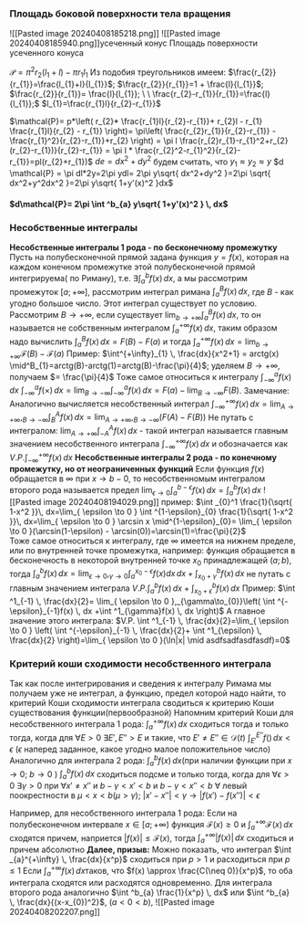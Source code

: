 ### Площадь боковой поверхности тела вращения
![[Pasted image 20240408185218.png]]
![[Pasted image 20240408185940.png]]усеченный конус
Площадь поверхности усеченного конуса

$\mathcal{P}=\pi^2r_{2}(l_{1}+l)-\pi r_{1}l_{1}$
Из подобия треугольников имеем:
$\frac{r_{2}}{r_{1}}=\frac{l_{1}+l}{l_{1}}$;   $\frac{r_{2}}{r_{1}}=1 + \frac{l}{l_{1}}$;
$\frac{r_{2}}{r_{1}}= \frac{l}{l_{1}}; \ \  \frac{r_{2}-r_{1}}{r_{1}}=\frac{l}{l_{1}};$   $l_{1}=\frac{r_{1}l}{r_{2}-r_{1}}$

$\mathcal{P}= p*\left( r_{2}*  \frac{r_{1}l}{r_{2}-r_{1}}+ r_{2}l - r_{1} \frac{r_{1}l}{r_{2} - r_{1}} \right)= \pi\left(  \frac{r_{2}r_{1}}{r_{2}-r_{1}} - \frac{r_{1}^2}{r_{2}-r_{1}}+r_{2} \right) = \pi l  \frac{r_{2}r_{1}-r_{1}^2+r_{2}(r_{2}-r_{1})}{r_{2}-r_{1}} = \pi l * \frac{r_{2}^2-r_{1}^2}{r_{2}-r_{1}}=pl(r_{2}+r_{1})$
$de=dx^2+dy^2$
будем считать, что $y_{1} \approx y_{2} \approx y$
$d \mathcal{P} = \pi dl*2y=2\pi ydl= 2\pi y\sqrt{ dx^2+dy^2 }=2\pi \sqrt{ dx^2+y^2dx^2 }=2\pi y\sqrt{ 1+y'(x)^2 }dx$

#### $d\mathcal{P}= 2\pi \int ^b_{a} y\sqrt{ 1+y'(x)^2 } \, dx$


### Несобственные интегралы
**Несобственные интегралы 1 рода - по бесконечному промежутку**
	Пусть на полубесконечной прямой задана функция $y=f(x)$, которая на каждом конечном промежутке этой полубесконечной прямой интегрируема( по Риману), т.е. $\exists \int ^b_{a}f(x) \, dx$, а мы рассмотрим промежуток $[a;+\infty]$, рассмотрим интеграл римана $\int _{a}^B f(x) \, dx$, где $B$ - как угодно большое число. Этот интеграл существует по условию.
	Рассмотрим $B \to +\infty$, если существует $\lim_{ b \to +\infty }\int ^B_{a} f(x)\, dx$, то он называется не собственным интегралом $\int _{a}^{+\infty}f(x) \, dx$, таким образом надо вычислить $\int _{a}^{B}f(x) \, dx = F(B)-F(a)$ и тогда $\int _{a}^{+\infty} f(x) \, dx = \lim_{ b \to +\infty } \mathcal{F}(B)-\mathcal{F}(a)$
	Пример: $\int^{+\infty}_{1} \, \frac{dx}{x^2+1} = arctg(x) \mid^B_{1}=arctg(B)-arctg(1)=arctg(B)-\frac{\pi}{4}$; уделяем $B \to + \infty$, получаем $= \frac{\pi}{4}$
	Тоже самое относиться к интегралу $\int ^a_{-\infty}f(x) \, dx$
	$\int _{-\infty}^a f(\times) \, dx= \lim_{ B \to -\infty }\int ^a_{-\infty}f(x) \, dx = F(a)- \lim_{ B \to -\infty }F(B)$. Замечание: Аналогично вычисляется несобственный интеграл $\int _{-\infty}^{+\infty}f(x) \, dx= \lim_{ A \to +\infty },_{B\to-\infty} \int ^A_{B}f(x) \, dx=\lim_{ A \to +\infty },_{B\to-\infty}(F(A)-F(B))$
	Не путать с интегралом: $\lim_{ A \to +\infty }\int ^A_{-A}f(x) \, dx$ - такой интеграл называется главным значением несобственного интеграла $\int _{-\infty}^{+\infty}f(x) \, dx$ и обозначается как $V.P. \int _{-\infty}^{+\infty}f(x) \, dx$
**Несобственные интегралы 2 рода - по конечному промежутку, но от неограниченных функций**
	Если функция $f(x)$ обращается в $\infty$ при $x\to b-0$, то несобственномым интегралом второго рода называется предел $\lim_{ \epsilon \to 0 }\int _{a}^{b-\epsilon}f(x) \, dx = \int ^b_{a}f(x) \, dx$
	![[Pasted image 20240408194029.png]]
	пример: $\int _{0}^1 \frac{1}{\sqrt{ 1-x^2 }}\, dx=\lim_{ \epsilon \to 0 } \int ^{1-\epsilon}_{0} \frac{1}{\sqrt{ 1-x^2 }}\, dx=\lim_{ \epsilon \to 0 } \arcsin x \mid^{1-\epsilon}_{0}= \lim_{ \epsilon \to 0 }(\arcsin(1-\epsilon) - \arcsin(0))=\arcsin(1)=\frac{\pi}{2}$	
	Тоже самое относиться к интегралу, где $\infty$ имеется на нижнем пределе, или по внутренней точке промежутка, например: 
	функция обращается в бесконечность в некоторой внутренней точке $x_{0}$ принадлежащей $(a;b)$, тогда $\int _{a}^b f(x)\, dx= \lim_{ \epsilon \to 0 },_{\gamma \to 0} \int ^{x_{0}-\epsilon}_{a} f(x)dx \, dx+ \int _{x_{0}+\gamma}^b f(x)\, dx$
	не путать с главным значением интеграла $V.P. \int _{a}^b f(x) \, dx + \int _{x_{0}+\epsilon}^b f(x) \, dx$
	Пример: $\int ^1_{-1} \, \frac{dx}{2}= \lim_{ \epsilon \to 0 },_{\gamma\to_{0}}\left( \int ^{-\epsilon}_{-1}f(x) \, dx +\int ^1_{\gamma}f(x) \, dx \right)$
	А главное значение этого интеграла: $V.P. \int ^1_{-1} \, \frac{dx}{2}=\lim_{ \epsilon \to 0 } \left( \int ^{-\epsilon}_{-1} \, \frac{dx}{2}+ \int ^1_{\epsilon} \, \frac{dx}{2} \right)=\lim_{ \epsilon \to 0 }(\ln|x| \mid asdfsadfasdfasdf)=0$

### Критерий коши сходимости несобственного интеграла
Так как после интегрирования и сведения к интегралу Римама мы получаем уже не интеграл, а функцию, предел которой надо найти, то критерий Коши сходимости интеграла сводиться  к критерию Коши существования функции(первообразной)
Напомним критерий Коши для несобственного интеграла 1 рода:
	$\int _{a}^{+\infty}f(x) \, dx$ сходиться тогда и только тогда, когда для $\forall  E>0$  $\exists E', E''>E$ и такие, что $E' \neq E'' \in \mathcal{D}(t)$ $\int ^{E''}_{E'}f() \, dx< \epsilon$ ($\epsilon$ наперед заданное, какое угодно малое положительное число)
Аналогично для интеграла 2 рода:
	$\int _{a}^b f(x)\, dx$(при наличии функции при $x\to 0$; $b\to0$ )
	$\int ^b_{a}f(x) \, dx$ сходиться подсме  и только тогда, когда для $\forall \epsilon>0$  $\exists \gamma>0$ при $\forall x'\neq x''$ и $b-\gamma<x'<b$ и $b-\gamma < x''<b$
	$\forall$ левый поокрестности в $\mu <x < b$($\mu> \gamma$); $|x'-x''|<\gamma\to|f(x')-f(x'')|<\epsilon$

Например, для несобственного интеграла 1 рода:
Если на полубесконечном интервале $x \in [a;+\infty)$
функция $\mathcal{F}(x)\geq 0$ и $\int _{a}^{+\infty}\mathcal{F}(x) \, dx$ сходятся причем, наприется $|f(x)|\leq \mathcal{F}(x)$, тогда $\int ^{+\infty}_{a}|f(x)| \, dx$ сходиться и причем абсолютно
**Далее, призыв:**
Можно показать, что интеграл $\int _{a}^{+\infty} \, \frac{dx}{x^p}$ сходиться при $p>1$ и расходиться при $p\leq 1$
Если $\int _{a}^{+\infty}f(x) \, dx$таков, что $f(x) \approx \frac{C(\neq 0)}{x^p}$, то оба интеграла сходятся или расходятся одновременно.
Для интеграла второго рода аналогично $\int ^b_{a} \frac{1}{x^p} \, dx$ или $\int ^b_{a} \, \frac{dx}{(x-x_{0})^2}$, $(a<0<b)$, 
![[Pasted image 20240408202207.png]]